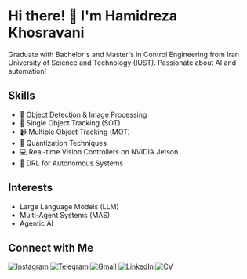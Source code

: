 # Hi there! 👋 I'm Hamidreza Khosravani
Graduate with Bachelor's and Master's in Control Engineering from Iran University of Science and Technology (IUST). Passionate about AI and automation!

## Skills
- 🚀 Object Detection & Image Processing
- 🎯 Single Object Tracking (SOT)
- 📹 Multiple Object Tracking (MOT)
- 🔢 Quantization Techniques
- 💻 Real-time Vision Controllers on NVIDIA Jetson
- 🤖 DRL for Autonomous Systems

## Interests
- Large Language Models (LLM)
- Multi-Agent Systems (MAS)
- Agentic AI

## Connect with Me
[![Instagram](https://img.shields.io/badge/Instagram-E4405F?style=for-the-badge&logo=instagram&logoColor=white)](https://instagram.com/khosroo2000)
[![Telegram](https://img.shields.io/badge/Telegram-0088cc?style=for-the-badge&logo=telegram&logoColor=white)](https://t.me/khosroo_2000)
[![Gmail](https://img.shields.io/badge/Gmail-D14836?style=for-the-badge&logo=gmail&logoColor=white)](mailto:Hr.khosravani2000@gmail.com)
[![LinkedIn](https://img.shields.io/badge/LinkedIn-0A66C2?style=for-the-badge&logo=linkedin&logoColor=white)](https://www.linkedin.com/in/hamidreza-khosravani-790b28207/)
[![CV](https://img.shields.io/badge/CV-1192E8?style=for-the-badge&logo=read-the-docs&logoColor=white)](https://khosrooo.github.io/cv-visionary-code/)
